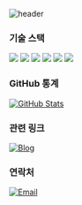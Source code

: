 ![header](https://capsule-render.vercel.app/api?type=waving&color=0:6e45e2,100:88d3ce&height=150&section=header&&fontColor=ffffff&fontSize=50&animation=blink&fontAlignY=40)

### 기술 스택

<img src="https://img.shields.io/badge/Android-34A853?style=flat-square&logo=Android&logoColor=white"/></a>
<img src="https://img.shields.io/badge/kotlin-7F52FF?style=flat-square&logo=kotlin&logoColor=white"/></a>
<img src="https://img.shields.io/badge/Jetpack%20Compose-4285F4?style=flat-square&logo=androidstudio&logoColor=white"/>
<img src="https://img.shields.io/badge/Room-F44336?style=flat-square&logo=android&logoColor=white"/>
<img src="https://img.shields.io/badge/Dagger-D0A270?style=flat-square&logo=dagger&logoColor=black"/>
<img src="https://img.shields.io/badge/Firebase-FFCA28?style=flat-square&logo=firebase&logoColor=black"/>


### GitHub 통계

[![GitHub Stats](https://github-readme-stats.vercel.app/api?username=dannyjoo7&show_icons=true)](https://github.com/dannyjoo7)

### 관련 링크

[![Blog](https://img.shields.io/badge/Blog-dannyjoo.tistory.com-orange)](https://dannyjoo.tistory.com/)


### 연락처

[![Email](https://img.shields.io/badge/Email-danny_joo@nave.com-brightgreen)](mailto:danny_joo@nave.com)
